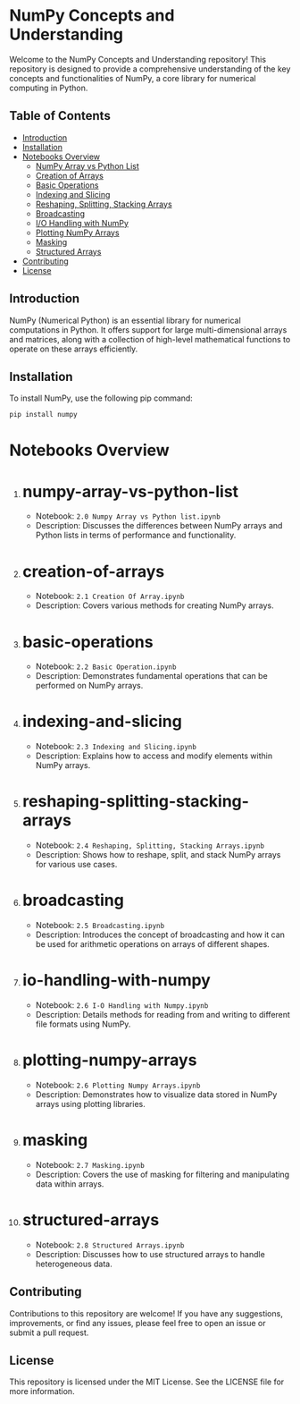 # NumPy Concepts and Understanding

Welcome to the NumPy Concepts and Understanding repository! This repository is designed to provide a comprehensive understanding of the key concepts and functionalities of NumPy, a core library for numerical computing in Python.

## Table of Contents

- [Introduction](#introduction)
- [Installation](#installation)
- [Notebooks Overview](#notebooks-overview)
  - [NumPy Array vs Python List](#numpy-array-vs-python-list)
  - [Creation of Arrays](#creation-of-arrays)
  - [Basic Operations](#basic-operations)
  - [Indexing and Slicing](#indexing-and-slicing)
  - [Reshaping, Splitting, Stacking Arrays](#reshaping-splitting-stacking-arrays)
  - [Broadcasting](#broadcasting)
  - [I/O Handling with NumPy](#io-handling-with-numpy)
  - [Plotting NumPy Arrays](#plotting-numpy-arrays)
  - [Masking](#masking)
  - [Structured Arrays](#structured-arrays)
- [Contributing](#contributing)
- [License](#license)

## Introduction

NumPy (Numerical Python) is an essential library for numerical computations in Python. It offers support for large multi-dimensional arrays and matrices, along with a collection of high-level mathematical functions to operate on these arrays efficiently.

## Installation

To install NumPy, use the following pip command:

```bash
pip install numpy
```

# Notebooks Overview


1. # numpy-array-vs-python-list
   - Notebook: `2.0 Numpy Array vs Python list.ipynb`
   - Description: Discusses the differences between NumPy arrays and Python lists in terms of performance and functionality.

2. # creation-of-arrays
   - Notebook: `2.1 Creation Of Array.ipynb`
   - Description: Covers various methods for creating NumPy arrays.

3. # basic-operations
   - Notebook: `2.2 Basic Operation.ipynb`
   - Description: Demonstrates fundamental operations that can be performed on NumPy arrays.

4. # indexing-and-slicing
   - Notebook: `2.3 Indexing and Slicing.ipynb`
   - Description: Explains how to access and modify elements within NumPy arrays.

5. # reshaping-splitting-stacking-arrays
   - Notebook: `2.4 Reshaping, Splitting, Stacking Arrays.ipynb`
   - Description: Shows how to reshape, split, and stack NumPy arrays for various use cases.

6. # broadcasting
   - Notebook: `2.5 Broadcasting.ipynb`
   - Description: Introduces the concept of broadcasting and how it can be used for arithmetic operations on arrays of different shapes.

7. # io-handling-with-numpy
   - Notebook: `2.6 I-O Handling with Numpy.ipynb`
   - Description: Details methods for reading from and writing to different file formats using NumPy.

8. # plotting-numpy-arrays
   - Notebook: `2.6 Plotting Numpy Arrays.ipynb`
   - Description: Demonstrates how to visualize data stored in NumPy arrays using plotting libraries.

9. # masking
   - Notebook: `2.7 Masking.ipynb`
   - Description: Covers the use of masking for filtering and manipulating data within arrays.

10. # structured-arrays
    - Notebook: `2.8 Structured Arrays.ipynb`
    - Description: Discusses how to use structured arrays to handle heterogeneous data.

## Contributing

Contributions to this repository are welcome! If you have any suggestions, improvements, or find any issues, please feel free to open an issue or submit a pull request.

## License

This repository is licensed under the MIT License. See the LICENSE file for more information.
